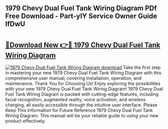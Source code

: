 ## 1979 Chevy Dual Fuel Tank Wiring Diagram PDf Free Download - Part-yIY Service Owner Guide IfDwU

# <h2><a href="http://dfpnc9p.blite.top/?on=1979+Chevy+Dual+Fuel+Tank+Wiring+Diagram">🔗Download New 👉🔴 1979 Chevy Dual Fuel Tank Wiring Diagram</a></h2>

[![1979 Chevy Dual Fuel Tank Wiring Diagram download](https://i.imgur.com/lujVjoI.png)](http://dfpnc9p.blite.top/?on=1979+Chevy+Dual+Fuel+Tank+Wiring+Diagram)
Take the first step in mastering your new 1979 Chevy Dual Fuel Tank Wiring Diagram with this comprehensive user manual, covering installation, operation, and maintenance. Thank You for Choosing Us! Enjoy exploring the possibilities with your new 1979 Chevy Dual Fuel Tank Wiring Diagram! 1979 Chevy Dual Fuel Tank Wiring Diagram is packed with cutting-edge features, including facial recognition, augmented reality, voice activation, and wireless charging, all easily accessible through the intuitive user interface. Please Keep This Information for Future Reference 1979 Chevy Dual Fuel Tank Wiring Diagram. This manual will be your reliable guide to using your new product effectively.
